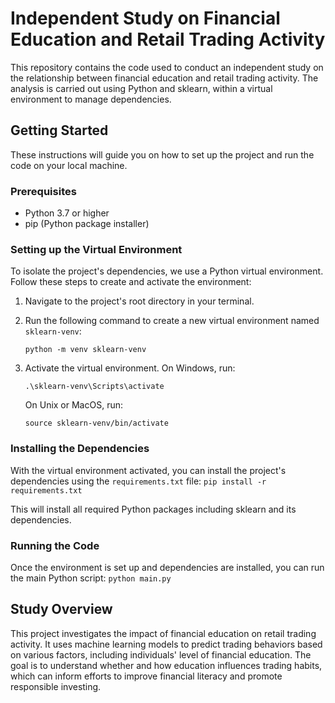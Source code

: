 # Independent Study on Financial Education and Retail Trading Activity

This repository contains the code used to conduct an independent study on the relationship between financial education and retail trading activity. The analysis is carried out using Python and sklearn, within a virtual environment to manage dependencies.

## Getting Started

These instructions will guide you on how to set up the project and run the code on your local machine.

### Prerequisites

- Python 3.7 or higher
- pip (Python package installer)

### Setting up the Virtual Environment

To isolate the project's dependencies, we use a Python virtual environment. Follow these steps to create and activate the environment:

1. Navigate to the project's root directory in your terminal.
2. Run the following command to create a new virtual environment named `sklearn-venv`:

    ```
    python -m venv sklearn-venv
    ```

3. Activate the virtual environment. On Windows, run:

    ```
    .\sklearn-venv\Scripts\activate
    ```

    On Unix or MacOS, run:

    ```
    source sklearn-venv/bin/activate
    ```

### Installing the Dependencies

With the virtual environment activated, you can install the project's dependencies using the `requirements.txt` file:
    ```
    pip install -r requirements.txt
    ```

This will install all required Python packages including sklearn and its dependencies.

### Running the Code

Once the environment is set up and dependencies are installed, you can run the main Python script:
    ```
    python main.py
    ```


## Study Overview

This project investigates the impact of financial education on retail trading activity. It uses machine learning models to predict trading behaviors based on various factors, including individuals' level of financial education. The goal is to understand whether and how education influences trading habits, which can inform efforts to improve financial literacy and promote responsible investing.
